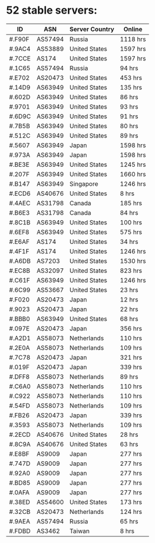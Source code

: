 # 52 stable servers:

| ID | ASN | Server Country | Online |
| ------ | ------ | ------ | ------ |
| #.F90F | AS57494 | Russia | 1118 hrs |
| #.9AC4 | AS53889 | United States | 1597 hrs |
| #.7CCE | AS174 | United States | 1597 hrs |
| #.1C65 | AS57494 | Russia | 94 hrs |
| #.E702 | AS20473 | United States | 453 hrs |
| #.14D9 | AS63949 | United States | 135 hrs |
| #.602D | AS63949 | United States | 86 hrs |
| #.9701 | AS63949 | United States | 93 hrs |
| #.6D9C | AS63949 | United States | 91 hrs |
| #.7B5B | AS63949 | United States | 80 hrs |
| #.512C | AS63949 | United States | 89 hrs |
| #.5607 | AS63949 | Japan | 1598 hrs |
| #.973A | AS63949 | Japan | 1598 hrs |
| #.BE3E | AS63949 | United States | 1245 hrs |
| #.207F | AS63949 | United States | 1660 hrs |
| #.B147 | AS63949 | Singapore | 1246 hrs |
| #.ECD6 | AS40676 | United States | 8 hrs |
| #.4AEC | AS31798 | Canada | 185 hrs |
| #.B6E3 | AS31798 | Canada | 84 hrs |
| #.8C1B | AS63949 | United States | 100 hrs |
| #.6EF8 | AS63949 | United States | 575 hrs |
| #.E6AF | AS174 | United States | 34 hrs |
| #.4F1F | AS174 | United States | 1246 hrs |
| #.A6DB | AS7203 | United States | 1530 hrs |
| #.EC8B | AS32097 | United States | 823 hrs |
| #.C61F | AS63949 | United States | 1246 hrs |
| #.6C99 | AS53667 | United States | 23 hrs |
| #.F020 | AS20473 | Japan | 12 hrs |
| #.9023 | AS20473 | Japan | 22 hrs |
| #.BBB0 | AS63949 | United States | 68 hrs |
| #.097E | AS20473 | Japan | 356 hrs |
| #.A2D1 | AS58073 | Netherlands | 110 hrs |
| #.2E0A | AS58073 | Netherlands | 109 hrs |
| #.7C78 | AS20473 | Japan | 321 hrs |
| #.019F | AS20473 | Japan | 339 hrs |
| #.DFF8 | AS58073 | Netherlands | 89 hrs |
| #.C6A0 | AS58073 | Netherlands | 110 hrs |
| #.C922 | AS58073 | Netherlands | 110 hrs |
| #.54FD | AS58073 | Netherlands | 109 hrs |
| #.FB26 | AS20473 | Japan | 339 hrs |
| #.3593 | AS58073 | Netherlands | 109 hrs |
| #.2ECD | AS40676 | United States | 28 hrs |
| #.8C9A | AS40676 | United States | 63 hrs |
| #.E8BF | AS9009 | Japan | 277 hrs |
| #.747D | AS9009 | Japan | 277 hrs |
| #.92A0 | AS9009 | Japan | 277 hrs |
| #.BD85 | AS9009 | Japan | 277 hrs |
| #.0AFA | AS9009 | Japan | 277 hrs |
| #.38ED | AS54600 | United States | 173 hrs |
| #.32CB | AS20473 | Netherlands | 124 hrs |
| #.9AEA | AS57494 | Russia | 65 hrs |
| #.FDBD | AS3462 | Taiwan | 8 hrs |

